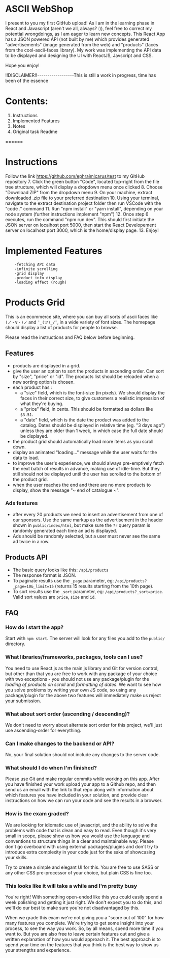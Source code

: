 # ASCII WebShop

I present to you my first GitHub upload! As I am in the learning phase in React and Javascript (aren't we all, always? :)),
feel free to correct my potential wrongdoings, as I am eager to learn new concepts.
This React App has a JSON powered API (not built by me) which provides generated "advertisements" (image generated from the web)
and "products" (faces from the cool-ascii-faces library).
My work was implementing the API data to be displayed and designing the UI with ReactJS, Javscript and CSS.

Hope you enjoy!

!!DISCLAIMER!!------------------This is still a work in progress, time has been of the essence

# Contents:

1. Instructions
2. Implemented Features
3. Notes
4. Original task Readme

======

# Instructions

Follow the link https://github.com/ephraimicarus/test to my GitHub repository 7. Click the green button "Code", located top-right from the file tree structure, which will display a dropdown menu once clicked 8. Choose "Download ZIP" from the dropdown menu 9. On your machine, extract downloaded .zip file to your preferred destination 10. Using your terminal, navigate to the extract destination project folder then run VSCode with the "code ." command 11. Run "npm install" or "yarn install", depending on your node system (further instructions implement "npm") 12. Once step 6 executes, run the command "npm run dev". This should first initiate the JSON server on localhost port 5000,
then start the React Developement server on localhost port 3000, which is the home/display page. 13. Enjoy!

# Implemented Features

        -fetching API data
        -infinite scrolling
        -grid display
        -product info display
        -loading effect (rough)

# Products Grid

This is an ecommerce site, where you can buy all sorts of ascii faces like `(ノ・∀・)ノ` and `¯_(ツ)_/¯`, in a wide variety of font sizes. The homepage should display a list of products for people to browse.

Please read the instructions and FAQ below before beginning.

## Features

- products are displayed in a grid.
- give the user an option to sort the products in ascending order. Can sort by "size", "price" or "id". The products list should be reloaded when a new sorting option is chosen.
- each product has :
  - a "size" field, which is the font-size (in pixels). We should display the faces in their correct size, to give customers a realistic impression of what they're buying.
  - a "price" field, in cents. This should be formatted as dollars like `$3.51`.
  - a "date" field, which is the date the product was added to the catalog. Dates should be displayed in relative time (eg. "3 days ago") unless they are older than 1 week, in which case the full date should be displayed.
- the product grid should automatically load more items as you scroll down.
- display an animated "loading..." message while the user waits for the data to load.
- to improve the user's experience, we should always pre-emptively fetch the next batch of results in advance, making use of idle-time. But they still should not be displayed until the user has scrolled to the bottom of the product grid.
- when the user reaches the end and there are no more products to display, show the message "~ end of catalogue ~".

### Ads features

- after every 20 products we need to insert an advertisement from one of our sponsors. Use the same markup as the advertisement in the header shown in `public/index/html`, but make sure the `?r` query param is randomly generated each time an ad is displayed.
- Ads should be randomly selected, but a user must never see the same ad twice in a row.

## Products API

- The basic query looks like this: `/api/products`
- The response format is JSON.
- To paginate results use the `_page` parameter, eg: `/api/products?_page=10&_limit=15` (returns 15 results starting from the 10th page).
- To sort results use the `_sort` parameter, eg: `/api/products?_sort=price`. Valid sort values are `price`, `size` and `id`.

## FAQ

### How do I start the app?

Start with `npm start`. The server will look for any files you add to the `public/` directory.

### What libraries/frameworks, packages, tools can I use?

You need to use React.js as the main js library and Git for version control, but other than that you are free to work with any package of your choice with two exceptions - you should not use any package/plugin for the _loading of products on scroll_ and _formatting of dates_. We want to see how you solve problems by writing your own JS code, so using any package/plugin for the above two features will immediately make us reject your submission.

### What about sort order (ascending / descending)?

We don't need to worry about alternate sort order for this project, we'll just use ascending-order for everything.

### Can I make changes to the backend or API?

No, your final solution should not include any changes to the server code.

### What should I do when I'm finished?

Please use Git and make regular commits while working on this app. After you have finished your work upload your app to a Github repo, and then send us an email with the link to that repo along with information about which features you have included in your solution, and provide clear instructions on how we can run your code and see the results in a browser.

### How is the exam graded?

We are looking for idiomatic use of javascript, and the ability to solve the problems with code that is clean and easy to read. Even though it's very small in scope, please show us how you would use the language and conventions to structure things in a clear and maintainable way. Please don't go overboard with using external packages/plugins and don't try to introduce extra complexity in your code just for the sake of showcasing your skills.

Try to create a simple and elegant UI for this. You are free to use SASS or any other CSS pre-processor of your choice, but plain CSS is fine too.

### This looks like it will take a while and I'm pretty busy

You're right! With something open-ended like this you could easily spend a week polishing and getting it just right. We don't expect you to do this, and we'll do our best to make sure you're not disadvantaged by this.

When we grade this exam we're not giving you a "score out of 100" for how many features you complete. We're trying to get some insight into your process, to see the way you work. So, by all means, spend more time if you want to. But you are also free to leave certain features out and give a written explanation of how you would approach it. The best approach is to spend your time on the features that you think is the best way to show us your strengths and experience.
